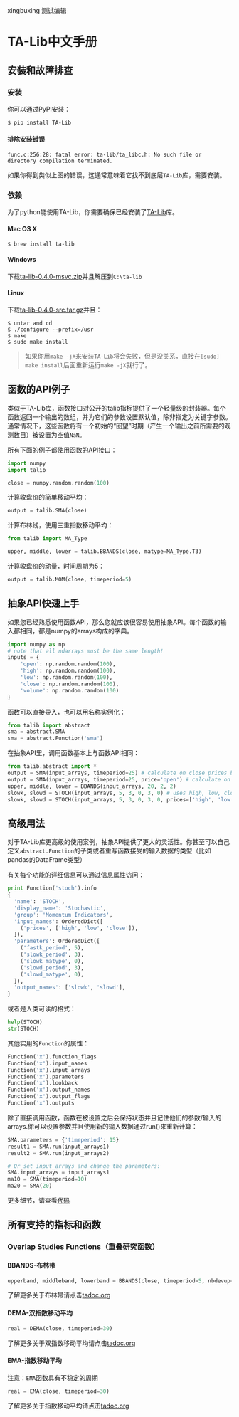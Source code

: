 xingbuxing 测试编辑


TA-Lib中文手册
====
安装和故障排查
----
### 安装
你可以通过PyPI安装：
```
$ pip install TA-Lib
```
#### 排除安装错误
```
func.c:256:28: fatal error: ta-lib/ta_libc.h: No such file or directory compilation terminated.
```
如果你得到类似上图的错误，这通常意味着它找不到底层`TA-Lib`库，需要安装。
### 依赖
为了python能使用TA-Lib，你需要确保已经安装了[TA-Lib](http://ta-lib.org/hdr_dw.html)库。
#### Mac OS X
```
$ brew install ta-lib
```
#### Windows
下载[ta-lib-0.4.0-msvc.zip](https://sourceforge.net/projects/ta-lib/files/ta-lib/0.4.0/ta-lib-0.4.0-msvc.zip/download?use_mirror=nchc)并且解压到`C:\ta-lib`
#### Linux
下载[ta-lib-0.4.0-src.tar.gz](https://sourceforge.net/projects/ta-lib/files/ta-lib/0.4.0/ta-lib-0.4.0-src.tar.gz/download?use_mirror=nchc)并且：
```
$ untar and cd
$ ./configure --prefix=/usr
$ make
$ sudo make install
```
>如果你用`make -jX`来安装`TA-Lib`将会失败，但是没关系，直接在`[sudo] make install`后面重新运行`make -jX`就行了。

函数的API例子
----
类似于TA-Lib库，函数接口对公开的talib指标提供了一个轻量级的封装器。每个函数返回一个输出的数组，并为它们的参数设置默认值，除非指定为关键字参数。通常情况下，这些函数将有一个初始的“回望”时期（产生一个输出之前所需要的观测数目）被设置为空值`NaN`。

所有下面的例子都使用函数的API接口：
```python
import numpy
import talib

close = numpy.random.random(100)
```
计算收盘价的简单移动平均：
```python
output = talib.SMA(close)
```
计算布林线，使用三重指数移动平均：
```python
from talib import MA_Type

upper, middle, lower = talib.BBANDS(close, matype=MA_Type.T3)
```
计算收盘价的动量，时间周期为5：
```python
output = talib.MOM(close, timeperiod=5)
```

抽象API快速上手
----
如果您已经熟悉使用函数API，那么您就应该很容易使用抽象API。每个函数的输入都相同，都是numpy的arrays构成的字典。
```python
import numpy as np
# note that all ndarrays must be the same length!
inputs = {
    'open': np.random.random(100),
    'high': np.random.random(100),
    'low': np.random.random(100),
    'close': np.random.random(100),
    'volume': np.random.random(100)
}
```
函数可以直接导入，也可以用名称实例化：
```python
from talib import abstract
sma = abstract.SMA
sma = abstract.Function('sma')
```

在抽象API里，调用函数基本上与函数API相同：
```python
from talib.abstract import *
output = SMA(input_arrays, timeperiod=25) # calculate on close prices by default
output = SMA(input_arrays, timeperiod=25, price='open') # calculate on opens
upper, middle, lower = BBANDS(input_arrays, 20, 2, 2)
slowk, slowd = STOCH(input_arrays, 5, 3, 0, 3, 0) # uses high, low, close by default
slowk, slowd = STOCH(input_arrays, 5, 3, 0, 3, 0, prices=['high', 'low', 'open'])
```

高级用法
----
对于TA-Lib库更高级的使用案例，抽象API提供了更大的灵活性。你甚至可以自己定义`abstract.Function`的子类或者重写函数接受的输入数据的类型（比如pandas的DataFrame类型）

有关每个功能的详细信息可以通过信息属性访问：
```python
print Function('stoch').info
{
  'name': 'STOCH',
  'display_name': 'Stochastic',
  'group': 'Momentum Indicators',
  'input_names': OrderedDict([
    ('prices', ['high', 'low', 'close']),
  ]),
  'parameters': OrderedDict([
    ('fastk_period', 5),
    ('slowk_period', 3),
    ('slowk_matype', 0),
    ('slowd_period', 3),
    ('slowd_matype', 0),
  ]),
  'output_names': ['slowk', 'slowd'],
}
```

或者是人类可读的格式：
```python
help(STOCH)
str(STOCH)
```

其他实用的`Function`的属性：
```python
Function('x').function_flags
Function('x').input_names
Function('x').input_arrays
Function('x').parameters
Function('x').lookback
Function('x').output_names
Function('x').output_flags
Function('x').outputs
```

除了直接调用函数，函数在被设置之后会保持状态并且记住他们的参数/输入的arrays.你可以设置参数并且使用新的输入数据通过run()来重新计算：
```python
SMA.parameters = {'timeperiod': 15}
result1 = SMA.run(input_arrays1)
result2 = SMA.run(input_arrays2)

# Or set input_arrays and change the parameters:
SMA.input_arrays = input_arrays1
ma10 = SMA(timeperiod=10)
ma20 = SMA(20)
```

更多细节，请查看[代码](https://github.com/mrjbq7/ta-lib/blob/master/talib/abstract.pyx#L46)

所有支持的指标和函数
----
### Overlap Studies Functions（重叠研究函数）

#### BBANDS-布林带
```python
upperband, middleband, lowerband = BBANDS(close, timeperiod=5, nbdevup=2, nbdevdn=2, matype=0)
```
了解更多关于布林带请点击[tadoc.org](http://www.tadoc.org/indicator/BBANDS.htm)

#### DEMA-双指数移动平均
```python
real = DEMA(close, timeperiod=30)
```
了解更多关于双指数移动平均请点击[tadoc.org](http://www.tadoc.org/indicator/DEMA.htm)

#### EMA-指数移动平均
注意：`EMA`函数具有不稳定的周期
```python
real = EMA(close, timeperiod=30)
```
了解更多关于指数移动平均请点击[tadoc.org](http://www.tadoc.org/indicator/EMA.htm)


